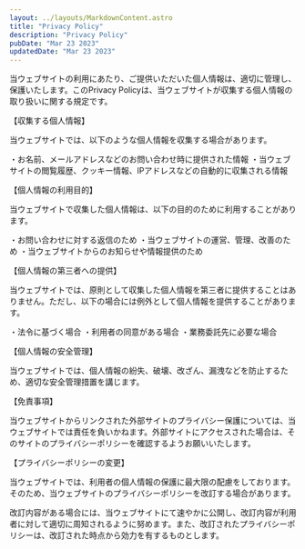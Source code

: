 ```yaml
---
layout: ../layouts/MarkdownContent.astro
title: "Privacy Policy"
description: "Privacy Policy"
pubDate: "Mar 23 2023"
updatedDate: "Mar 23 2023"
---
```


当ウェブサイトの利用にあたり、ご提供いただいた個人情報は、適切に管理し、保護いたします。このPrivacy Policyは、当ウェブサイトが収集する個人情報の取り扱いに関する規定です。

【収集する個人情報】

当ウェブサイトでは、以下のような個人情報を収集する場合があります。

・お名前、メールアドレスなどのお問い合わせ時に提供された情報
・当ウェブサイトの閲覧履歴、クッキー情報、IPアドレスなどの自動的に収集される情報

【個人情報の利用目的】

当ウェブサイトで収集した個人情報は、以下の目的のために利用することがあります。

・お問い合わせに対する返信のため
・当ウェブサイトの運営、管理、改善のため
・当ウェブサイトからのお知らせや情報提供のため

【個人情報の第三者への提供】

当ウェブサイトでは、原則として収集した個人情報を第三者に提供することはありません。ただし、以下の場合には例外として個人情報を提供することがあります。

・法令に基づく場合
・利用者の同意がある場合
・業務委託先に必要な場合

【個人情報の安全管理】

当ウェブサイトでは、個人情報の紛失、破壊、改ざん、漏洩などを防止するため、適切な安全管理措置を講じます。

【免責事項】

当ウェブサイトからリンクされた外部サイトのプライバシー保護については、当ウェブサイトでは責任を負いかねます。外部サイトにアクセスされた場合は、そのサイトのプライバシーポリシーを確認するようお願いいたします。

【プライバシーポリシーの変更】

当ウェブサイトでは、利用者の個人情報の保護に最大限の配慮をしております。そのため、当ウェブサイトのプライバシーポリシーを改訂する場合があります。

改訂内容がある場合には、当ウェブサイトにて速やかに公開し、改訂内容が利用者に対して適切に周知されるように努めます。また、改訂されたプライバシーポリシーは、改訂された時点から効力を有するものとします。
